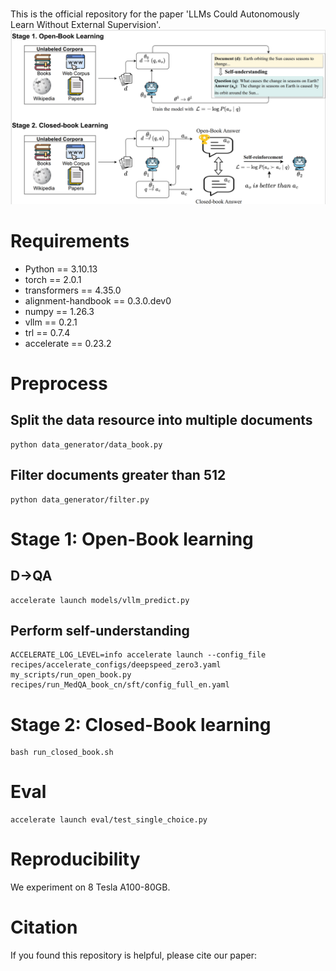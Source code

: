 #
This is the official repository for the paper 'LLMs Could Autonomously Learn Without External Supervision'.
![Autonomous Learning](./image/AL_Overview.png)

# Requirements

* Python == 3.10.13
* torch == 2.0.1
* transformers == 4.35.0
* alignment-handbook == 0.3.0.dev0
* numpy == 1.26.3
* vllm == 0.2.1
* trl == 0.7.4
* accelerate == 0.23.2

# Preprocess

## Split the data resource into multiple documents
```
python data_generator/data_book.py
```

## Filter documents greater than 512
```
python data_generator/filter.py
```

# Stage 1: Open-Book learning

## D->QA
```
accelerate launch models/vllm_predict.py
```

## Perform self-understanding
```
ACCELERATE_LOG_LEVEL=info accelerate launch --config_file recipes/accelerate_configs/deepspeed_zero3.yaml my_scripts/run_open_book.py recipes/run_MedQA_book_cn/sft/config_full_en.yaml
```

# Stage 2: Closed-Book learning
```
bash run_closed_book.sh
```
# Eval
```
accelerate launch eval/test_single_choice.py
```

# Reproducibility
We experiment on 8 Tesla A100-80GB.

# Citation
If you found this repository is helpful, please cite our paper:
```

```